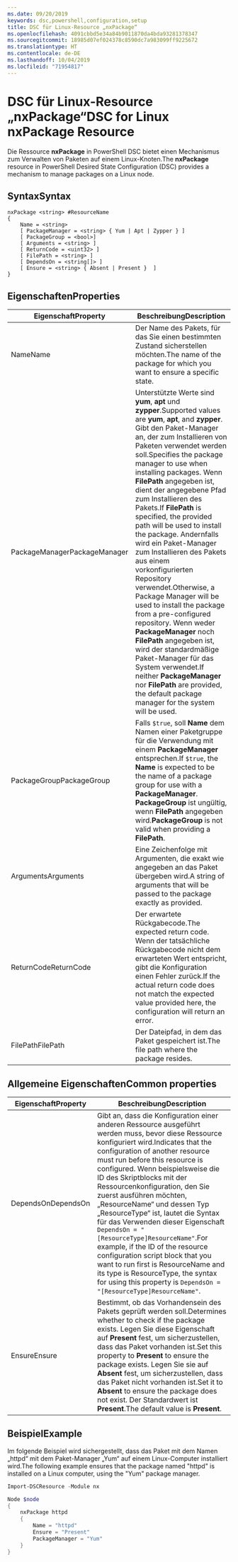 ```yaml
---
ms.date: 09/20/2019
keywords: dsc,powershell,configuration,setup
title: DSC für Linux-Resource „nxPackage“
ms.openlocfilehash: 4091cbbd5e34a84b9011870da4bda93281378347
ms.sourcegitcommit: 18985d07ef024378c8590dc7a983099ff9225672
ms.translationtype: HT
ms.contentlocale: de-DE
ms.lasthandoff: 10/04/2019
ms.locfileid: "71954817"
---
```

# <a name="dsc-for-linux-nxpackage-resource"></a><span data-ttu-id="61a9b-103">DSC für Linux-Resource „nxPackage“</span><span class="sxs-lookup"><span data-stu-id="61a9b-103">DSC for Linux nxPackage Resource</span></span>

<span data-ttu-id="61a9b-104">Die Ressource **nxPackage** in PowerShell DSC bietet einen Mechanismus zum Verwalten von Paketen auf einem Linux-Knoten.</span><span class="sxs-lookup"><span data-stu-id="61a9b-104">The **nxPackage** resource in PowerShell Desired State Configuration (DSC) provides a mechanism to manage packages on a Linux node.</span></span>

## <a name="syntax"></a><span data-ttu-id="61a9b-105">Syntax</span><span class="sxs-lookup"><span data-stu-id="61a9b-105">Syntax</span></span>

```Syntax
nxPackage <string> #ResourceName
{
    Name = <string>
    [ PackageManager = <string> { Yum | Apt | Zypper } ]
    [ PackageGroup = <bool>]
    [ Arguments = <string> ]
    [ ReturnCode = <uint32> ]
    [ FilePath = <string> ]
    [ DependsOn = <string[]> ]
    [ Ensure = <string> { Absent | Present }  ]
}
```

## <a name="properties"></a><span data-ttu-id="61a9b-106">Eigenschaften</span><span class="sxs-lookup"><span data-stu-id="61a9b-106">Properties</span></span>

|<span data-ttu-id="61a9b-107">Eigenschaft</span><span class="sxs-lookup"><span data-stu-id="61a9b-107">Property</span></span> |<span data-ttu-id="61a9b-108">Beschreibung</span><span class="sxs-lookup"><span data-stu-id="61a9b-108">Description</span></span> |
|---|---|
|<span data-ttu-id="61a9b-109">Name</span><span class="sxs-lookup"><span data-stu-id="61a9b-109">Name</span></span> |<span data-ttu-id="61a9b-110">Der Name des Pakets, für das Sie einen bestimmten Zustand sicherstellen möchten.</span><span class="sxs-lookup"><span data-stu-id="61a9b-110">The name of the package for which you want to ensure a specific state.</span></span> |
|<span data-ttu-id="61a9b-111">PackageManager</span><span class="sxs-lookup"><span data-stu-id="61a9b-111">PackageManager</span></span> |<span data-ttu-id="61a9b-112">Unterstützte Werte sind **yum**, **apt** und **zypper**.</span><span class="sxs-lookup"><span data-stu-id="61a9b-112">Supported values are **yum**, **apt**, and **zypper**.</span></span> <span data-ttu-id="61a9b-113">Gibt den Paket-Manager an, der zum Installieren von Paketen verwendet werden soll.</span><span class="sxs-lookup"><span data-stu-id="61a9b-113">Specifies the package manager to use when installing packages.</span></span> <span data-ttu-id="61a9b-114">Wenn **FilePath** angegeben ist, dient der angegebene Pfad zum Installieren des Pakets.</span><span class="sxs-lookup"><span data-stu-id="61a9b-114">If **FilePath** is specified, the provided path will be used to install the package.</span></span> <span data-ttu-id="61a9b-115">Andernfalls wird ein Paket-Manager zum Installieren des Pakets aus einem vorkonfigurierten Repository verwendet.</span><span class="sxs-lookup"><span data-stu-id="61a9b-115">Otherwise, a Package Manager will be used to install the package from a pre-configured repository.</span></span> <span data-ttu-id="61a9b-116">Wenn weder **PackageManager** noch **FilePath** angegeben ist, wird der standardmäßige Paket-Manager für das System verwendet.</span><span class="sxs-lookup"><span data-stu-id="61a9b-116">If neither **PackageManager** nor **FilePath** are provided, the default package manager for the system will be used.</span></span> |
|<span data-ttu-id="61a9b-117">PackageGroup</span><span class="sxs-lookup"><span data-stu-id="61a9b-117">PackageGroup</span></span> |<span data-ttu-id="61a9b-118">Falls `$true`, soll **Name** dem Namen einer Paketgruppe für die Verwendung mit einem **PackageManager** entsprechen.</span><span class="sxs-lookup"><span data-stu-id="61a9b-118">If `$true`, the **Name** is expected to be the name of a package group for use with a **PackageManager**.</span></span> <span data-ttu-id="61a9b-119">**PackageGroup** ist ungültig, wenn **FilePath** angegeben wird.</span><span class="sxs-lookup"><span data-stu-id="61a9b-119">**PackageGroup** is not valid when providing a **FilePath**.</span></span> |
|<span data-ttu-id="61a9b-120">Arguments</span><span class="sxs-lookup"><span data-stu-id="61a9b-120">Arguments</span></span> |<span data-ttu-id="61a9b-121">Eine Zeichenfolge mit Argumenten, die exakt wie angegeben an das Paket übergeben wird.</span><span class="sxs-lookup"><span data-stu-id="61a9b-121">A string of arguments that will be passed to the package exactly as provided.</span></span> |
|<span data-ttu-id="61a9b-122">ReturnCode</span><span class="sxs-lookup"><span data-stu-id="61a9b-122">ReturnCode</span></span> |<span data-ttu-id="61a9b-123">Der erwartete Rückgabecode.</span><span class="sxs-lookup"><span data-stu-id="61a9b-123">The expected return code.</span></span> <span data-ttu-id="61a9b-124">Wenn der tatsächliche Rückgabecode nicht dem erwarteten Wert entspricht, gibt die Konfiguration einen Fehler zurück.</span><span class="sxs-lookup"><span data-stu-id="61a9b-124">If the actual return code does not match the expected value provided here, the configuration will return an error.</span></span> |
|<span data-ttu-id="61a9b-125">FilePath</span><span class="sxs-lookup"><span data-stu-id="61a9b-125">FilePath</span></span> |<span data-ttu-id="61a9b-126">Der Dateipfad, in dem das Paket gespeichert ist.</span><span class="sxs-lookup"><span data-stu-id="61a9b-126">The file path where the package resides.</span></span> |

## <a name="common-properties"></a><span data-ttu-id="61a9b-127">Allgemeine Eigenschaften</span><span class="sxs-lookup"><span data-stu-id="61a9b-127">Common properties</span></span>

|<span data-ttu-id="61a9b-128">Eigenschaft</span><span class="sxs-lookup"><span data-stu-id="61a9b-128">Property</span></span> |<span data-ttu-id="61a9b-129">Beschreibung</span><span class="sxs-lookup"><span data-stu-id="61a9b-129">Description</span></span> |
|---|---|
|<span data-ttu-id="61a9b-130">DependsOn</span><span class="sxs-lookup"><span data-stu-id="61a9b-130">DependsOn</span></span> |<span data-ttu-id="61a9b-131">Gibt an, dass die Konfiguration einer anderen Ressource ausgeführt werden muss, bevor diese Ressource konfiguriert wird.</span><span class="sxs-lookup"><span data-stu-id="61a9b-131">Indicates that the configuration of another resource must run before this resource is configured.</span></span> <span data-ttu-id="61a9b-132">Wenn beispielsweise die ID des Skriptblocks mit der Ressourcenkonfiguration, den Sie zuerst ausführen möchten, „ResourceName“ und dessen Typ „ResourceType“ ist, lautet die Syntax für das Verwenden dieser Eigenschaft `DependsOn = "[ResourceType]ResourceName"`.</span><span class="sxs-lookup"><span data-stu-id="61a9b-132">For example, if the ID of the resource configuration script block that you want to run first is ResourceName and its type is ResourceType, the syntax for using this property is `DependsOn = "[ResourceType]ResourceName"`.</span></span> |
|<span data-ttu-id="61a9b-133">Ensure</span><span class="sxs-lookup"><span data-stu-id="61a9b-133">Ensure</span></span> |<span data-ttu-id="61a9b-134">Bestimmt, ob das Vorhandensein des Pakets geprüft werden soll.</span><span class="sxs-lookup"><span data-stu-id="61a9b-134">Determines whether to check if the package exists.</span></span> <span data-ttu-id="61a9b-135">Legen Sie diese Eigenschaft auf **Present** fest, um sicherzustellen, dass das Paket vorhanden ist.</span><span class="sxs-lookup"><span data-stu-id="61a9b-135">Set this property to **Present** to ensure the package exists.</span></span> <span data-ttu-id="61a9b-136">Legen Sie sie auf **Absent** fest, um sicherzustellen, dass das Paket nicht vorhanden ist.</span><span class="sxs-lookup"><span data-stu-id="61a9b-136">Set it to **Absent** to ensure the package does not exist.</span></span> <span data-ttu-id="61a9b-137">Der Standardwert ist **Present**.</span><span class="sxs-lookup"><span data-stu-id="61a9b-137">The default value is **Present**.</span></span> |

## <a name="example"></a><span data-ttu-id="61a9b-138">Beispiel</span><span class="sxs-lookup"><span data-stu-id="61a9b-138">Example</span></span>

<span data-ttu-id="61a9b-139">Im folgende Beispiel wird sichergestellt, dass das Paket mit dem Namen „httpd“ mit dem Paket-Manager „Yum“ auf einem Linux-Computer installiert wird.</span><span class="sxs-lookup"><span data-stu-id="61a9b-139">The following example ensures that the package named "httpd" is installed on a Linux computer, using the "Yum" package manager.</span></span>

```powershell
Import-DSCResource -Module nx

Node $node
{
    nxPackage httpd
    {
        Name = "httpd"
        Ensure = "Present"
        PackageManager = "Yum"
    }
}
```